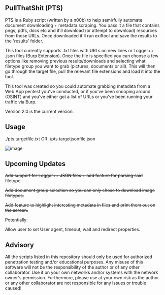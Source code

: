 ## PullThatShit (PTS)

PTS is a Ruby script (written by a n00b) to help semi/fully automate document downloading + metadata scraping. You pass it a file that contains pngs, pdfs, docs etc and it'll download (or attempt to download) resources from those URLs. Once downloaded it'll run exiftool and save the results to the 'results' folder. 

This tool currently supports .txt files with URLs on new lines or Logger++ .json files (Burp Extension). Once the file is specified you can choose a few options like removing previous results/downloads and selecting what filetype group you want to grab (pictures, documents or all). This will then go through the target file, pull the relevant file extensions and load it into the tool.

This tool was created so you could automate grabbing metadata from a Web App pentest you've conducted, or if you've been snooping around (OSINT) and you've either got a list of URLs or you've been running your traffic via Burp.

Version 2.0 is the current version.

## Usage

./pts targetfile.txt
OR
./pts targetjsonfile.json

![image](https://user-images.githubusercontent.com/46652779/110665917-bc6e9600-81c0-11eb-8102-56705803859c.png)


## Upcoming Updates

~~Add support for Logger++ JSON files + add feature for parsing said filetype.~~

~~Add document group selection so you can only chose to download image filetypes.~~

~~Add feature to highlight interesting metadata in files and print them out on the screen.~~

Potentially:

Allow user to set User agent, timeout, wait and redirect properties.


## Advisory

All the scripts listed in this repository should only be used for authorized penetration testing and/or educational purposes. Any misuse of this software will not be the responsibility of the author or of any other collaborator. Use it on your own networks and/or systems with the network owner's permission. Furthermore, please use at your own risk as the author or any other collaborator are not responsible for any issues or trouble caused!
